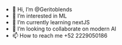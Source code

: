 - 👋 Hi, I’m @Geritoblends
- 👀 I’m interested in ML
- 🌱 I’m currently learning nextJS
- 💞️ I’m looking to collaborate on modern AI
- 📫 How to reach me +52 2229050186

<!---
Geritoblends/Geritoblends is a ✨ special ✨ repository because its `README.md` (this file) appears on your GitHub profile.
You can click the Preview link to take a look at your changes.
--->
